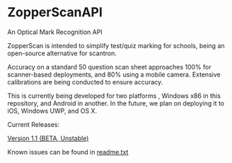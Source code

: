 # ZopperScanAPI
An Optical Mark Recognition API

ZopperScan is intended to simplify test/quiz marking for schools, being an open-source alternative for scantron.

Accuracy on a standard 50 question scan sheet approaches 100% for scanner-based deployments, and 80% using a mobile camera. Extensive calibrations are being conducted to ensure accuracy.

This is currently being developed for two platforms , Windows x86 in this repository, and Android in another.
In the future, we plan on deploying it to iOS, Windows UWP, and OS X.

Current Releases:

[Version 1.1 (BETA, Unstable)](https://github.com/DavidLu1997/ZopperScanAPI/releases/tag/1.1)

Known issues can be found in [readme.txt](https://github.com/DavidLu1997/ZopperScanAPI/blob/qtGui/readme.txt)
